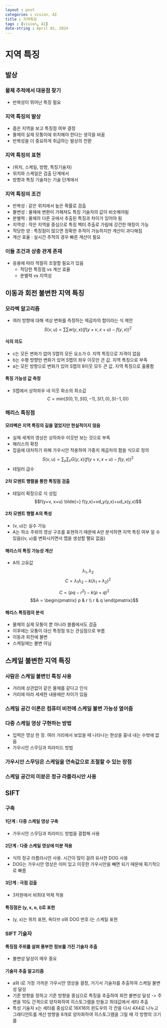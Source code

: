 ```yaml
---
layout : post
categories : vision, AI
title : 지역특징
tags : [vision, AI]
date-string : April 02, 2024
---
```


# 지역 특징

## 발상
### 물체 추적에서 대응점 찾기
- 반복성이 뛰어난 특징 필요

### 지역 특징의 발상
- 좁은 지역을 보고 특징점 여부 결정
- 물체의 실제 모퉁이에 위치해야 한다는 생각을 바꿈
- 반복성을 더 중요하게 취급하는 발상의 전환

### 지역 특징의 표현
- (위치, 스케일, 방향, 특징기술자)
- 위치와 스케일은 검출 단계에서
- 방향과 특징 기술자는 기술 단계에서

### 지역 특징의 조건
- 반복성 : 같은 위치에서 높은 확률로 검출
- 불변성 : 물체에 변환이 가해져도 특징 기술자의 값이 비숫해야됨
- 분별력 : 물체의 다른 곳에서 추출된 특징과 차이가 있어야 됨
- 지역성 : 작은 지역을 중심으로 특징 벡터 추출로 가림에 강건한 매칭이 가능
- 적당한 양 : 특징점이 많으면 정확한 추적이 가능하지만 계산이 과다해짐
- 계산 효율 : 실시간 추적의 경우 빠른 계산이 필요

### 이들 조건과 상충 관계 존재
- 응용에 따라 적절히 조절할 필요가 있음
  - 적당한 특징점 vs 계산 효율
  - 분별력 vs 지역성

## 이동과 회전 불변한 지역 특징

### 모라벡 알고리즘
- 여러 방향에 대해 색상 변화를 측정하는 제곱차의 합이라는 식 제안
$$S(v, u) = \sum\sum w(y, x)(f(y + v, x + u) - f(y, x))^2$$

#### 식의 의도
- c는 모든 변화가 없어 S맵의 모든 요소가 0. 지역 특징으로 자격이 없음
- b는 수평 방향만 변화가 있어 S맵의 좌우 이웃만 큰 값. 지역 특징으로 부족
- a는 모든 방향으로 변화가 있어 S맵의 8이웃 모두 큰 값. 지역 특징으로 훌륭함

#### 특징 가능성 값 측정
- S맵에서 상하좌우 네 이웃 화소의 최소값
$$C = min(S(0, 1), S(0, -1), S(1, 0), S(-1, 0))$$

### 해리스 특징점
#### 모라벡은 지역 특징의 길을 열었지만 현실적이지 않음
- 실제 세계의 영상은 상하좌우 이웃만 보는 것으로 부족
- 해리스의 확장
- 잡음에 대처하기 위해 가우시안 적용하여 가중치 제곱차의 합을 식으로 정의
$$S(v, u) = \sum_y \sum_x G(y, x)(f(y + v, x + u) - f(y, x))^2$$
- 테일러 급수

#### 2차 모멘트 행렬을 통한 특징점 검출
- 테일러 확장으로 식 성립
$$f(y+v, x+u) \tilde{=} f(y,x)+vd_y(y,x)+ud_x(y,x)$$

#### 2차 모멘트 행렬 A의 특성
- (v, u)는 실수 가능
- A는 하소 주위의 영상 구조를 표현하기 때문에 A만 분석하면 지역 특징 여부 알 수 있음((v, u)를 변화시키면서 맵을 생성할 팰요 없음)

#### 해리스의 특징 가능성 계산
- A의 고유값 $$\lambda_1, \lambda_2$$
$$C = \lambda_1 \lambda_2 - k(\lambda_1 + \lambda_2)^2$$

$$C = (pq - r^2)-k(p+q)^2$$
$$A = \begin{pmatrix}
        p & r \\
        r & q
        \end{pmatrix}$$

#### 해리스 특징점의 분석
- 물체의 실제 모퉁이 뿐 아니라 블롭에서도 검출
- 이후에는 모퉁이 대신 특정점 또는 관심점으로 부름
- 이동과 회전에 불변
- 스케일에는 불변 아님

## 스케일 불변한 지역 특징
### 사람은 스케일 불변인 특징 사용
- 거리에 상관없이 같은 물체를 같다고 인식
- 거리에 따라 세세한 내용에만 차이가 있음

### 스케일 공간 이론은 컴퓨터 비전에 스케일 불변 가능성 열어줌

### 다중 스케일 영상 구현하는 방법
- 입력은 영상 한 장. 여러 거리에서 보았을 때 나타나는 현상을 흉내 내는 수밖에 없음
- 가우시안 스무딩과 피라미드 방법

### 가우시안 스무딩은 스케일을 연속값으로 조절할 수 있는 장점

### 스케일 공간의 미분은 정규 라플라시안 사용

## SIFT

### 구축

#### 1단계 : 다중 스케일 영상 구축
- 가우시안 스무딩과 피라미드 방법을 결합해 사용

#### 2단계 : 다중 스케일 영상에 미분 적용
- 식의 정규 라플라시안 사용. 시간이 많이 걸려 유사한 DOG 사용
- DOG는 가우시안 영상은 이미 있고 이웃한 가우시안을 빼면 되기 때문에 획기적으로 빠름

#### 3단계 : 극점 검출
- 3차원에서 비최대 억제 적용

#### 특징점은 (y, x, o, i)로 표현
- (y, x)는 위치 표현, 옥타브 o와 DOG 번호 i는 스케일 표현

### SIFT 기술자

#### 특징점 주위를 살펴 풍부한 정보를 가진 기술자 추출
- 불변성 달성이 매우 중요
#### 기술자 추출 알고리즘
- a와 i로 가장 가까운 가우시안 영상을 결정, 거기서 기술자를 추출하여 스케일 불변성 달성
- 기준 방향을 정하고 기준 방향을 중심으로 특징을 추출하여 회전 불변성 달성 -> 주변을 10도 간격으로 양자화하여 히스토그램을 만들고 최대값에서 세타 추출
- 특성 기술자 x는 세타를 중심으로 16X16의 윈도우의 각 칸을 다시 4X4로 나누고 그래디언트를 계산 방향을 8개로 양자화하여 히스토그램을 그릴 때 각 방향의 크기를